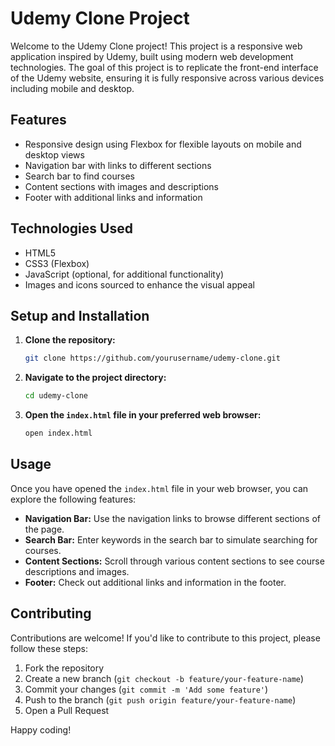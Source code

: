 # Udemy Clone Project

Welcome to the Udemy Clone project! This project is a responsive web application inspired by Udemy, built using modern web development technologies. The goal of this project is to replicate the front-end interface of the Udemy website, ensuring it is fully responsive across various devices including mobile and desktop.

## Features

- Responsive design using Flexbox for flexible layouts on mobile and desktop views
- Navigation bar with links to different sections
- Search bar to find courses
- Content sections with images and descriptions
- Footer with additional links and information

## Technologies Used

- HTML5
- CSS3 (Flexbox)
- JavaScript (optional, for additional functionality)
- Images and icons sourced to enhance the visual appeal

## Setup and Installation

1. **Clone the repository:**
   ```bash
   git clone https://github.com/yourusername/udemy-clone.git
   ```
2. **Navigate to the project directory:**
   ```bash
   cd udemy-clone
   ```
3. **Open the `index.html` file in your preferred web browser:**
   ```bash
   open index.html
   ```

## Usage

Once you have opened the `index.html` file in your web browser, you can explore the following features:

- **Navigation Bar:** Use the navigation links to browse different sections of the page.
- **Search Bar:** Enter keywords in the search bar to simulate searching for courses.
- **Content Sections:** Scroll through various content sections to see course descriptions and images.
- **Footer:** Check out additional links and information in the footer.

## Contributing

Contributions are welcome! If you'd like to contribute to this project, please follow these steps:

1. Fork the repository
2. Create a new branch (`git checkout -b feature/your-feature-name`)
3. Commit your changes (`git commit -m 'Add some feature'`)
4. Push to the branch (`git push origin feature/your-feature-name`)
5. Open a Pull Request

Happy coding!
